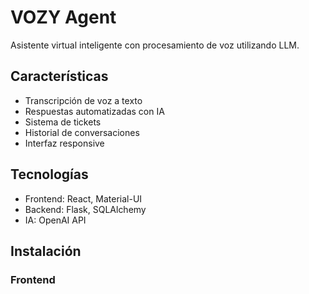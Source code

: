# VOZY Agent

Asistente virtual inteligente con procesamiento de voz utilizando LLM.

## Características

- Transcripción de voz a texto
- Respuestas automatizadas con IA
- Sistema de tickets
- Historial de conversaciones
- Interfaz responsive

## Tecnologías

- Frontend: React, Material-UI
- Backend: Flask, SQLAlchemy
- IA: OpenAI API

## Instalación

### Frontend
